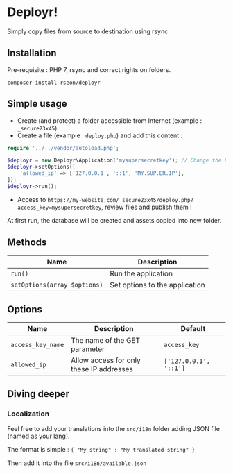 Deployr!
========

Simply copy files from source to destination using rsync.


## Installation

Pre-requisite : PHP 7, rsync and correct rights on folders.

```
composer install rseon/deployr
```

## Simple usage
* Create (and protect) a folder accessible from Internet (example : `_secure23x45`).
* Create a file (example : `deploy.php`) and add this content :

```php
require '../../vendor/autoload.php';

$deployr = new Deployr\Application('mysupersecretkey'); // Change the key !
$deployr->setOptions([
    'allowed_ip' => ['127.0.0.1', '::1', 'MY.SUP.ER.IP'],
]);
$deployr->run();
```

* Access to `https://my-website.com/_secure23x45/deploy.php?access_key=mysupersecretkey`, review files and publish them !

At first run, the database will be created and assets copied into new folder.


## Methods

| Name | Description |
|------|-------------|
| `run()` | Run the application |
| `setOptions(array $options)` | Set options to the application |


## Options

| Name | Description | Default |
|------|-------------|---------|
| `access_key_name` | The name of the GET parameter | `access_key` |
| `allowed_ip` | Allow access for only these IP addresses | `['127.0.0.1', '::1']` |


## Diving deeper

### Localization

Feel free to add your translations into the `src/i18n` folder adding JSON file (named as your lang).

The format is simple : `{ "My string" : "My translated string" }`

Then add it into the file `src/i18n/available.json`
